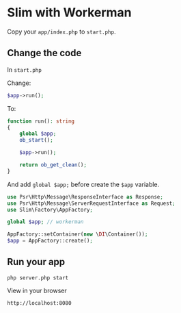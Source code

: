 # Slim with Workerman

Copy your `app/index.php` to `start.php`.

## Change the code
In `start.php`

Change:
```php
$app->run();
```

To:
```php
function run(): string
{
    global $app;
    ob_start();

    $app->run();

    return ob_get_clean();
}


```
And add `global $app;` before create the `$app` variable.

```php
use Psr\Http\Message\ResponseInterface as Response;
use Psr\Http\Message\ServerRequestInterface as Request;
use Slim\Factory\AppFactory;

global $app; // workerman

AppFactory::setContainer(new \DI\Container());
$app = AppFactory::create();

```

## Run your app
```php server.php start  ``` 


View in your browser

```http://localhost:8080```